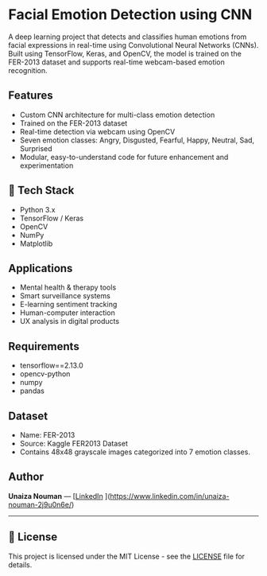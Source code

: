# Facial Emotion Detection using CNN

A deep learning project that detects and classifies human emotions from facial expressions in real-time using Convolutional Neural Networks (CNNs). Built using TensorFlow, Keras, and OpenCV, the model is trained on the FER-2013 dataset and supports real-time webcam-based emotion recognition.

## Features

- Custom CNN architecture for multi-class emotion detection  
- Trained on the FER-2013 dataset  
- Real-time detection via webcam using OpenCV  
- Seven emotion classes: Angry, Disgusted, Fearful, Happy, Neutral, Sad, Surprised  
- Modular, easy-to-understand code for future enhancement and experimentation

## 🔧 Tech Stack

- Python 3.x  
- TensorFlow / Keras  
- OpenCV  
- NumPy  
- Matplotlib  

## Applications

- Mental health & therapy tools  
- Smart surveillance systems  
- E-learning sentiment tracking  
- Human-computer interaction  
- UX analysis in digital products

## Requirements

- tensorflow==2.13.0
- opencv-python
- numpy
- pandas

## Dataset

- Name: FER-2013
- Source: Kaggle FER2013 Dataset
- Contains 48x48 grayscale images categorized into 7 emotion classes.

## Author

**Unaiza Nouman** — [[LinkedIn](https://www.linkedin.com/in/unaiza-nouman) ](https://www.linkedin.com/in/unaiza-nouman-2j9u0n6e/) 

---

## 📄 License

This project is licensed under the MIT License - see the [LICENSE](LICENSE) file for details.
